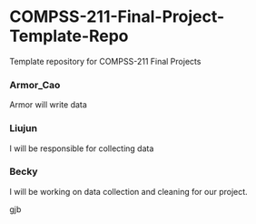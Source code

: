 # COMPSS-211-Final-Project-Template-Repo
Template repository for COMPSS-211 Final Projects
### Armor_Cao
Armor will write data

### Liujun
I will be responsible for collecting data

### Becky
I will be working on data collection and cleaning for our project.

gjb